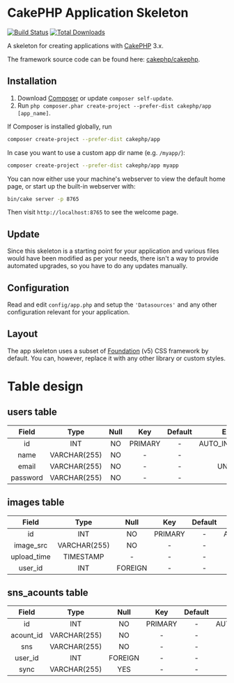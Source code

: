 # CakePHP Application Skeleton

[![Build Status](https://img.shields.io/travis/cakephp/app/master.svg?style=flat-square)](https://travis-ci.org/cakephp/app)
[![Total Downloads](https://img.shields.io/packagist/dt/cakephp/app.svg?style=flat-square)](https://packagist.org/packages/cakephp/app)

A skeleton for creating applications with [CakePHP](https://cakephp.org) 3.x.

The framework source code can be found here: [cakephp/cakephp](https://github.com/cakephp/cakephp).

## Installation

1. Download [Composer](https://getcomposer.org/doc/00-intro.md) or update `composer self-update`.
2. Run `php composer.phar create-project --prefer-dist cakephp/app [app_name]`.

If Composer is installed globally, run

```bash
composer create-project --prefer-dist cakephp/app
```

In case you want to use a custom app dir name (e.g. `/myapp/`):

```bash
composer create-project --prefer-dist cakephp/app myapp
```

You can now either use your machine's webserver to view the default home page, or start
up the built-in webserver with:

```bash
bin/cake server -p 8765
```

Then visit `http://localhost:8765` to see the welcome page.

## Update

Since this skeleton is a starting point for your application and various files
would have been modified as per your needs, there isn't a way to provide
automated upgrades, so you have to do any updates manually.

## Configuration

Read and edit `config/app.php` and setup the `'Datasources'` and any other
configuration relevant for your application.

## Layout

The app skeleton uses a subset of [Foundation](http://foundation.zurb.com/) (v5) CSS
framework by default. You can, however, replace it with any other library or
custom styles.

# Table design
## users table
| Field|Type|Null|Key|Default|Extra|
|:-----------:|:------------:|:------------:|:------------:|:------------:|:------------:|
|id|INT|NO|PRIMARY|-|AUTO_INCREMENT|
|name|VARCHAR(255)|NO|-|-|-|
|email|VARCHAR(255)|NO|-|-|UNIQUE|
|password|VARCHAR(255)|NO|-|-|-|

## images table

| Field|Type|Null|Key|Default|Extra|
|:-----------:|:------------:|:------------:|:------------:|:------------:|:------------:|
|id|INT|NO|PRIMARY|-|AUTO_INCREMENT|
|image_src|VARCHAR(255)|NO|-|-|-|
|upload_time|TIMESTAMP|-|-|-|-|
|user_id|INT|FOREIGN|-|-|-|

## sns_acounts table

| Field|Type|Null|Key|Default|Extra|
|:-----------:|:------------:|:------------:|:------------:|:------------:|:------------:|
|id|INT|NO|PRIMARY|-|AUTO_INCREMENT|
|acount_id|VARCHAR(255)|NO|-|-|-|
|sns|VARCHAR(255)|NO|-|-|-|
|user_id|INT|FOREIGN|-|-|-|
|sync|VARCHAR(255)|YES|-|-|-|

